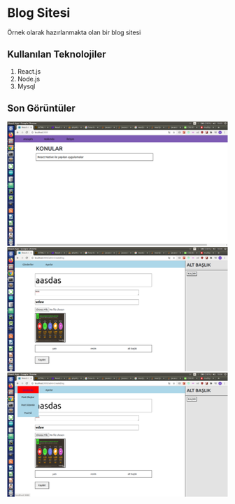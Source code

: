 # Blog Sitesi

Örnek olarak hazırlanmakta olan bir blog sitesi

## Kullanılan Teknolojiler

1. React.js
2. Node.js
3. Mysql

## Son Görüntüler

![Photo](images/home.png)
![Photo](images/createPost.png)
![Photo](images/createPost2.png)
